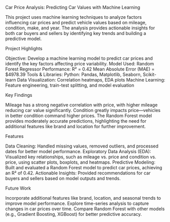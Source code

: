 Car Price Analysis: Predicting Car Values with Machine Learning

This project uses machine learning techniques to analyze factors influencing car prices and predict vehicle values based on mileage, condition, make, and year. The analysis provides actionable insights for both car buyers and sellers by identifying key trends and building a predictive model.

Project Highlights

Objective: Develop a machine learning model to predict car prices and identify the key factors affecting price variability.
    Model Used: Random Forest Regressor
    Performance:
        R² = 0.42
        Mean Absolute Error (MAE) = $4978.39
    Tools & Libraries:
        Python: Pandas, Matplotlib, Seaborn, Scikit-learn
        Data Visualization: Correlation heatmaps, EDA plots
        Machine Learning: Feature engineering, train-test splitting, and model evaluation
        
Key Findings

Mileage has a strong negative correlation with price, with higher mileage reducing car value significantly.
Condition greatly impacts price—vehicles in better condition command higher prices.
The Random Forest model provides moderately accurate predictions, highlighting the need for additional features like brand and location for further improvement.

Features

Data Cleaning: Handled missing values, removed outliers, and processed dates for better model performance.
Exploratory Data Analysis (EDA): Visualized key relationships, such as mileage vs. price and condition vs. price, using scatter plots, boxplots, and heatmaps.
Predictive Modeling: Built and evaluated a Random Forest model to predict car prices, achieving an R² of 0.42.
Actionable Insights: Provided recommendations for car buyers and sellers based on model outputs and trends.

Future Work

Incorporate additional features like brand, location, and seasonal trends to improve model performance.
Explore time-series analysis to capture changes in car prices over time.
Compare Random Forest with other models (e.g., Gradient Boosting, XGBoost) for better predictive accuracy.
